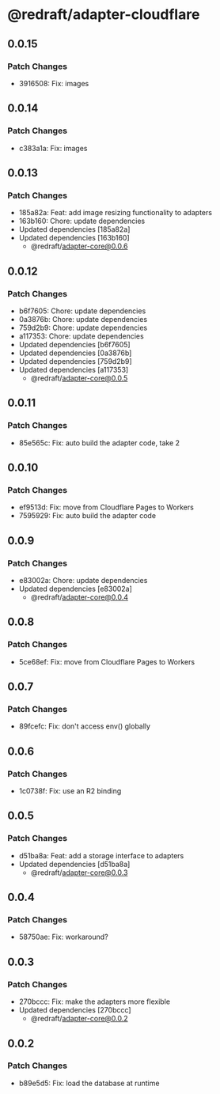# @redraft/adapter-cloudflare

## 0.0.15

### Patch Changes

- 3916508: Fix: images

## 0.0.14

### Patch Changes

- c383a1a: Fix: images

## 0.0.13

### Patch Changes

- 185a82a: Feat: add image resizing functionality to adapters
- 163b160: Chore: update dependencies
- Updated dependencies [185a82a]
- Updated dependencies [163b160]
  - @redraft/adapter-core@0.0.6

## 0.0.12

### Patch Changes

- b6f7605: Chore: update dependencies
- 0a3876b: Chore: update dependencies
- 759d2b9: Chore: update dependencies
- a117353: Chore: update dependencies
- Updated dependencies [b6f7605]
- Updated dependencies [0a3876b]
- Updated dependencies [759d2b9]
- Updated dependencies [a117353]
  - @redraft/adapter-core@0.0.5

## 0.0.11

### Patch Changes

- 85e565c: Fix: auto build the adapter code, take 2

## 0.0.10

### Patch Changes

- ef9513d: Fix: move from Cloudflare Pages to Workers
- 7595929: Fix: auto build the adapter code

## 0.0.9

### Patch Changes

- e83002a: Chore: update dependencies
- Updated dependencies [e83002a]
  - @redraft/adapter-core@0.0.4

## 0.0.8

### Patch Changes

- 5ce68ef: Fix: move from Cloudflare Pages to Workers

## 0.0.7

### Patch Changes

- 89fcefc: Fix: don't access env() globally

## 0.0.6

### Patch Changes

- 1c0738f: Fix: use an R2 binding

## 0.0.5

### Patch Changes

- d51ba8a: Feat: add a storage interface to adapters
- Updated dependencies [d51ba8a]
  - @redraft/adapter-core@0.0.3

## 0.0.4

### Patch Changes

- 58750ae: Fix: workaround?

## 0.0.3

### Patch Changes

- 270bccc: Fix: make the adapters more flexible
- Updated dependencies [270bccc]
  - @redraft/adapter-core@0.0.2

## 0.0.2

### Patch Changes

- b89e5d5: Fix: load the database at runtime
